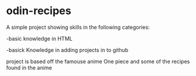 # odin-recipes

A simple project showing skills in the following categories:

-basic knowledge in HTML

-basick Knowledge in adding projects in to github

project is based off the famouse anime One piece and some of the recipes found
in the anime
